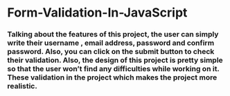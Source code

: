 # Form-Validation-In-JavaScript

### Talking about the features of this project, the user can simply write their username , email address, password and confirm password. Also, you can click on the submit button to check their validation. Also, the design of this project is pretty simple so that the user won’t find any difficulties while working on it. These validation in the project which makes the project more realistic.

